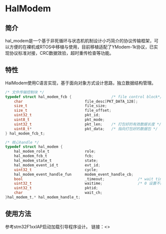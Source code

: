 # HalModem
## 简介
hal_modem是一个基于非死循环与状态机机制设计小巧简介的协议传输框架，可以方便的在裸机或RTOS中移植与使用，目前移植适配了YModem-1k协议，已实现协议标准对接，CRC数据效验，超时重传检查等功能。
## 特性
HalModem使用C语言实现，基于面向对象方式设计思路，独立数据结构管理。
```c
/* 文件传输控制块 */
typedef struct hal_modem_fcb {                  /* file control block*/
    char                            file_desc[PKT_DATA_128];
    size_t                          file_size;
    size_t                          file_offset;
    uint32_t                        pkt_id;
    uint8_t                         pkt_mode;
    uint32_t                        pkt_len;    /* 打包好的有效数据长度 */
    uint8_t*                        pkt_data;   /* 指向打包好的数据包 */
} hal_modem_fcb_t;

/* 核心handle */
typedef struct hal_modem {
    hal_modem_role_t                role;
    hal_modem_fcb_t                 fcb;
    hal_modem_state_t               state;
    hal_modem_event_id_t            evt_id;
    uint32_t                        cycle;
    hal_modem_event_handle_fun      modem_event_handle_cb;
    bool                            _timeout;               /* wait timeout flag */
    uint32_t                        waitime;                /* 0 设置不延时 */
    uint32_t                        pktid;
    char                            wait_ch;
}hal_modem_t,* hal_modem_handle_t;
```
## 使用方法
参考stm32F1xxIAP启动加载引导程序设计。
链接：<>

